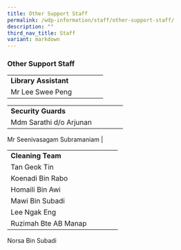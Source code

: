 ```yaml
---
title: Other Support Staff
permalink: /wdp-information/staff/other-support-staff/
description: ""
third_nav_title: Staff
variant: markdown
---
```

### **Other Support Staff**

|  | |  |  | |
|---|---|---|---|---|
| **Library Assistant** | 
Mr Lee Swee Peng |


|  | |  |  | |
|---|---|---|---|---|
| **Security Guards** | 
Mdm Sarathi d/o Arjunan |
Mr Seenivasagam Subramaniam
|

|  | |  |  | |
|---|---|---|---|---|
| **Cleaning Team** | 
Tan Geok Tin |
Koenadi Bin Rabo |
Homaili Bin Awi |
Mawi Bin Subadi |
Lee Ngak Eng |
Ruzimah Bte AB Manap |

Norsa Bin Subadi
